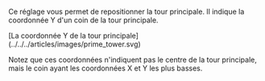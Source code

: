 Ce réglage vous permet de repositionner la tour principale. Il indique la coordonnée Y d'un coin de la tour principale.

[La coordonnée Y de la tour principale] (../../../articles/images/prime_tower.svg)

Notez que ces coordonnées n'indiquent pas le centre de la tour principale, mais le coin ayant les coordonnées X et Y les plus basses.
